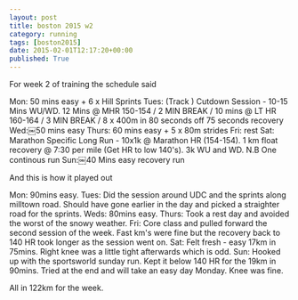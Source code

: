 ```yaml
---
layout: post
title: boston 2015 w2
category: running
tags: [boston2015]
date: 2015-02-01T12:17:20+00:00
published: True
---
```


For week 2 of training the schedule said

Mon: 50 mins easy + 6 x Hill Sprints
Tues: (Track ) Cutdown Session - 10-15 Mins WU/WD. 12 Mins @ MHR 150-154 / 2 MIN BREAK / 10 mins @ LT HR 160-164 / 3 MIN BREAK / 8 x 400m in 80 seconds off 75 seconds recovery
Wed:￼50 mins easy
Thurs: 60 mins easy + 5 x 80m strides
Fri: rest
Sat: Marathon Specific Long Run - 10x1k @ Marathon HR (154-154). 1 km float recovery @ 7:30 per mile (Get HR to low 140's). 3k WU and WD. N.B One continous run
Sun:￼40 Mins easy recovery run

And this is how it played out

Mon: 90mins easy.
Tues: Did the session around UDC and the sprints along milltown road. Should have gone earlier in the day and picked a straighter road for the sprints.
Weds: 80mins easy.
Thurs: Took a rest day and avoided the worst of the snowy weather.
Fri: Core class and pulled forward the second session of the week. Fast km's were fine but the recovery back to 140 HR took longer as the session went on.
Sat: Felt fresh - easy 17km in 75mins. Right knee was a little tight afterwards which is odd.
Sun: Hooked up with the sportsworld sunday run. Kept it below 140 HR for the 19km in 90mins. Tried at the end and will take an easy day Monday. Knee was fine.

All in 122km for the week.
